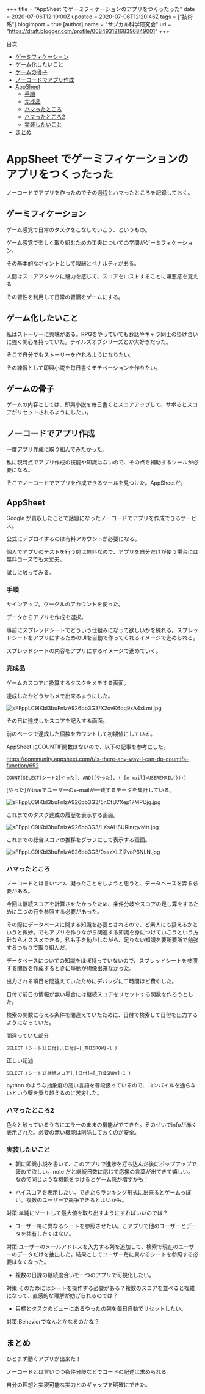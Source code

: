 +++
title = "AppSheet でゲーミフィケーションのアプリをつくったった"
date = 2020-07-06T12:19:00Z
updated = 2020-07-06T12:20:46Z
tags = ["技術系"]
blogimport = true 
[author]
	name = "サブカル科学研究会"
	uri = "https://draft.blogger.com/profile/00849312168396849001"
+++

<body><div class="markdown-body"><p>目次</p><ul><li><a href='#ゲーミフィケーション'>ゲーミフィケーション</a></li><li><a href='#ゲーム化したいこと'>ゲーム化したいこと</a></li><li><a href='#ゲームの骨子'>ゲームの骨子</a></li><li><a href='#ノーコードでアプリ作成'>ノーコードでアプリ作成</a></li><li><a href='#AppSheet'>AppSheet</a><ul><li><a href='#手順'>手順</a></li><li><a href='#完成品'>完成品</a></li><li><a href='#ハマったところ'>ハマったところ</a></li><li><a href='#ハマったところ2'>ハマったところ2</a></li><li><a href='#実装したいこと'>実装したいこと</a></li></ul></li><li><a href='#まとめ'>まとめ</a></li></ul> <h1 id="AppSheet_でゲーミフィケーションのアプリをつくったった" onmouseover="this.querySelector('a .fa-link').style.display='inline-block'" onmouseout="this.querySelector('a .fa-link').style.display='none'">AppSheet でゲーミフィケーションのアプリをつくったった<a href="#AppSheet_でゲーミフィケーションのアプリをつくったった" title="AppSheet_でゲーミフィケーションのアプリをつくったった"><i class="fas fa-link ml-1" style="display:none;"></i></a></h1><p>ノーコードでアプリを作ったのでその過程とハマったところを記録しておく。</p><h2 id="ゲーミフィケーション" onmouseover="this.querySelector('a .fa-link').style.display='inline-block'" onmouseout="this.querySelector('a .fa-link').style.display='none'">ゲーミフィケーション<a href="#ゲーミフィケーション" title="ゲーミフィケーション"><i class="fas fa-link ml-1" style="display:none;"></i></a></h2><p>ゲーム感覚で日常のタスクをこなしていこう、というもの。</p><p>ゲーム感覚で楽しく取り組むための工夫についての学問がゲーミフィケーション。</p><p>その基本的なポイントとして報酬とペナルティがある。</p><p>人間はスコアアタックに魅力を感じて、スコアをロストすることに嫌悪感を覚える</p><p>その習性を利用して日常の習慣をゲームにする。</p><h2 id="ゲーム化したいこと" onmouseover="this.querySelector('a .fa-link').style.display='inline-block'" onmouseout="this.querySelector('a .fa-link').style.display='none'">ゲーム化したいこと<a href="#ゲーム化したいこと" title="ゲーム化したいこと"><i class="fas fa-link ml-1" style="display:none;"></i></a></h2><p>私はストーリーに興味がある。RPGをやっていてもお話やキャラ同士の掛け合いに強く関心を持っていた。テイルズオブシリーズとか大好きだった。</p><p>そこで自分でもストーリーを作れるようになりたい。</p><p>その練習として即興小説を毎日書くモチベーションを作りたい。</p><h2 id="ゲームの骨子" onmouseover="this.querySelector('a .fa-link').style.display='inline-block'" onmouseout="this.querySelector('a .fa-link').style.display='none'">ゲームの骨子<a href="#ゲームの骨子" title="ゲームの骨子"><i class="fas fa-link ml-1" style="display:none;"></i></a></h2><p>ゲームの内容としては、即興小説を毎日書くとスコアアップして、サボるとスコアがリセットされるようにしたい。</p><h2 id="ノーコードでアプリ作成" onmouseover="this.querySelector('a .fa-link').style.display='inline-block'" onmouseout="this.querySelector('a .fa-link').style.display='none'">ノーコードでアプリ作成<a href="#ノーコードでアプリ作成" title="ノーコードでアプリ作成"><i class="fas fa-link ml-1" style="display:none;"></i></a></h2><p>一度アプリ作成に取り組んでみたかった。</p><p>私に現時点でアプリ作成の技能や知識はないので、その点を補助するツールが必要になる。</p><p>そこでノーコードでアプリを作成できるツールを見つけた。AppSheetだ。</p><h2 id="AppSheet" onmouseover="this.querySelector('a .fa-link').style.display='inline-block'" onmouseout="this.querySelector('a .fa-link').style.display='none'">AppSheet<a href="#AppSheet" title="AppSheet"><i class="fas fa-link ml-1" style="display:none;"></i></a></h2><p>Google が買収したことで話題になったノーコードでアプリを作成できるサービス。</p><p>公式にデプロイするのは有料アカウントが必要になる。</p><p>個人でアプリのテストを行う間は無料なので、アプリを自分だけが使う場合には無料コースでも大丈夫。</p><p>試しに触ってみる。</p><h3 id="手順" onmouseover="this.querySelector('a .fa-link').style.display='inline-block'" onmouseout="this.querySelector('a .fa-link').style.display='none'">手順<a href="#手順" title="手順"><i class="fas fa-link ml-1" style="display:none;"></i></a></h3><p>サインアップ。グーグルのアカウントを使った。</p><p>データからアプリを作成を選択。</p><p>事前にスプレッドシートでどういう仕組みになって欲しいかを練れる。スプレッドシートをアプリにするためのUIを自動で作ってくれるイメージで進められる。</p><p>スプレッドシートの内容をアプリにするイメージで進めていく。</p><h3 id="完成品" onmouseover="this.querySelector('a .fa-link').style.display='inline-block'" onmouseout="this.querySelector('a .fa-link').style.display='none'">完成品<a href="#完成品" title="完成品"><i class="fas fa-link ml-1" style="display:none;"></i></a></h3><p>ゲームのスコアに換算するタスクをメモする画面。</p><p>達成したかどうかもメモ出来るようにした。</p><p><img src="https://firebasestorage.googleapis.com/v0/b/type-c1c71.appspot.com/o/sFFppLC9lKbI3buFnlzA926bb3G3%2FX2ovK6qq9xA4xLmi.jpg?alt=media&token=cde3f7b1-4a48-4b95-9973-418e0245dc99" alt="sFFppLC9lKbI3buFnlzA926bb3G3/X2ovK6qq9xA4xLmi.jpg"></p><p>その日に達成したスコアを記入する画面。</p><p>前のページで達成した個数をカウントして初期値にしている。</p><p>AppSheet にCOUNTIF関数はないので、以下の記事を参考にした。</p><p><a href="https://community.appsheet.com/t/is-there-any-way-i-can-do-countifs-function/652">https://community.appsheet.com/t/is-there-any-way-i-can-do-countifs-function/652</a></p><pre><code>COUNT(SELECT(シート2[やった], AND([やった], ( [e-mail]=USEREMAIL())))</code></pre><p>[やった]がtrueでユーザーのe-mailが一致するデータを集計している。</p><p><img src="https://firebasestorage.googleapis.com/v0/b/type-c1c71.appspot.com/o/sFFppLC9lKbI3buFnlzA926bb3G3%2F5nCfU7Xep17MPUjg.jpg?alt=media&token=368c2bb6-8157-4b26-8cca-f9b1accd23cd" alt="sFFppLC9lKbI3buFnlzA926bb3G3/5nCfU7Xep17MPUjg.jpg"></p><p>これまでのタスク達成の履歴を表示する画面。</p><p><img src="https://firebasestorage.googleapis.com/v0/b/type-c1c71.appspot.com/o/sFFppLC9lKbI3buFnlzA926bb3G3%2FLXsAH8URlnrgvMtt.jpg?alt=media&token=9b5a9915-72a8-4342-ae31-bf33f070c60a" alt="sFFppLC9lKbI3buFnlzA926bb3G3/LXsAH8URlnrgvMtt.jpg"></p><p>これまでの総合スコアの推移をグラフにして表示する画面。</p><p><img src="https://firebasestorage.googleapis.com/v0/b/type-c1c71.appspot.com/o/sFFppLC9lKbI3buFnlzA926bb3G3%2F0sszXLZI7voP6NLN.jpg?alt=media&token=81679d44-28f9-4064-a8c2-6df25df811bd" alt="sFFppLC9lKbI3buFnlzA926bb3G3/0sszXLZI7voP6NLN.jpg"></p><h3 id="ハマったところ" onmouseover="this.querySelector('a .fa-link').style.display='inline-block'" onmouseout="this.querySelector('a .fa-link').style.display='none'">ハマったところ<a href="#ハマったところ" title="ハマったところ"><i class="fas fa-link ml-1" style="display:none;"></i></a></h3><p>ノーコードとは言いつつ、凝ったことをしようと思うと、データベースを弄る必要がある。</p><p>今回は継続スコアを計算させたかったため、条件分岐やスコアの足し算をするために二つの行を参照する必要があった。</p><p>その際にデータベースに関する知識を必要とされるので、ど素人にも扱えるかというと微妙。でもアプリを作りながら関連する知識を身につけていこうという方針ならオススメできる。私も手を動かしながら、足りない知識を要所要所で勉強するつもりで取り組んだ。</p><p>データベースについての知識をほぼ持っていないので、スプレッドシートを参照する関数を作成するときに挙動が想像出来なかった。</p><p>出力される項目を間違えていたためにデバッグに二時間ほど費やした。</p><p>日付で前日の情報が無い場合には継続スコアをリセットする関数を作ろうとした。</p><p>検索の関数に与える条件を間違えていたために、日付で検索して日付を出力するようになっていた。</p><p>間違っていた部分</p><pre><code>SELECT (シート1[日付],[日付]=[_THISROW]-1 )</code></pre><p>正しい記述</p><pre><code>SELECT (シート1[継続スコア],[日付]=[_THISROW]-1 )</code></pre><p>python のような抽象度の高い言語を普段扱っているので、コンパイルを通らないという壁を乗り越えるのに苦労した。</p><h3 id="ハマったところ2" onmouseover="this.querySelector('a .fa-link').style.display='inline-block'" onmouseout="this.querySelector('a .fa-link').style.display='none'">ハマったところ2<a href="#ハマったところ2" title="ハマったところ2"><i class="fas fa-link ml-1" style="display:none;"></i></a></h3><p>色々と触っているうちにエラーのままの機能がでてきた。そのせいでinfoが赤く表示された。必要の無い機能は削除しておくのが安全。</p><h3 id="実装したいこと" onmouseover="this.querySelector('a .fa-link').style.display='inline-block'" onmouseout="this.querySelector('a .fa-link').style.display='none'">実装したいこと<a href="#実装したいこと" title="実装したいこと"><i class="fas fa-link ml-1" style="display:none;"></i></a></h3><ul><li><p>朝に即興小説を書いて、このアプリで進捗を打ち込んだ後にポップアップで褒めて欲しい。note だと継続日数に応じて応援の言葉が出てきて嬉しい。なので同じような機能をつけるとゲーム感が増すかも！</p></li><li><p>ハイスコアを表示したい。できたらランキング形式に出来るとゲームっぽい。複数のユーザーで競争できるとよいかも。</p></li></ul><p>対策:単純にソートして最大値を取り出すようにすればいいのでは？</p><ul><li>ユーザー毎に異なるシートを参照させたい。こアプリで他のユーザーとデータを共有したくはない。</li></ul><p>対策:ユーザーのメールアドレスを入力する列を追加して、検索で現在のユーザーのデータだけを抽出した。結果としてユーザー毎に異なるシートを参照する必要はなくなった。</p><ul><li>複数の日課の継続度合いを一つのアプリで可視化したい。</li></ul><p>対策:そのためにはシートを操作する必要がある？複数のスコアを並べると複雑になって、直感的な理解が妨げられるのでは？</p><ul><li>目標とタスクのビューにあるやったの列を毎日自動でリセットしたい。</li></ul><p>対策:Behaviorでなんとかなるのかな？</p><h2 id="まとめ" onmouseover="this.querySelector('a .fa-link').style.display='inline-block'" onmouseout="this.querySelector('a .fa-link').style.display='none'">まとめ<a href="#まとめ" title="まとめ"><i class="fas fa-link ml-1" style="display:none;"></i></a></h2><p>ひとまず動くアプリが出来た！</p><p>ノーコードとは言いつつ条件分岐などでコードの記述は求められる。</p><p>自分の理想と実現可能な実力とのギャップを明確にできた。</p></div></body>
